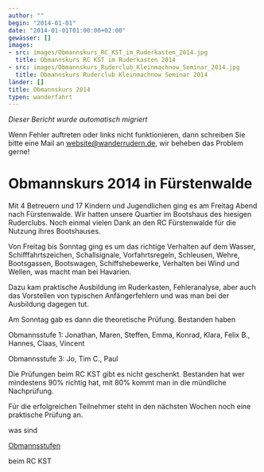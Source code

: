 ```yaml
---
author: ""
begin: "2014-01-01"
date: "2014-01-01T01:00:00+02:00"
gewässer: []
images:
- src: images/Obmannskurs_RC_KST_im_Ruderkasten_2014.jpg
  title: Obmannskurs RC KST im Ruderkasten 2014
- src: images/Obmannskurs_Ruderclub_Kleinmachnow_Seminar_2014.jpg
  title: Obmannskurs Ruderclub Kleinmachnow Seminar 2014
länder: []
title: Obmannskurs 2014
typen: wanderfahrt
---
```



*Dieser Bericht wurde automatisch migriert*

Wenn Fehler auftreten oder links nicht funktionieren, dann schreiben Sie bitte eine Mail an website@wanderrudern.de, wir beheben das Problem gerne!



# Obmannskurs 2014 in Fürstenwalde


Mit 4 Betreuern und 17 Kindern und Jugendlichen ging es am Freitag Abend nach Fürstenwalde. Wir hatten unsere Quartier im Bootshaus des hiesigen Ruderclubs. Noch einmal vielen Dank an den RC Fürstenwalde für die Nutzung ihres Bootshauses.

Von Freitag bis Sonntag ging es um das richtige Verhalten auf dem Wasser, Schifffahrtszeichen, Schallsignale, Vorfahrtsregeln, Schleusen, Wehre, Bootsgassen, Bootswagen, Schiffshebewerke, Verhalten bei Wind und Wellen, was macht man bei Havarien.

Dazu kam praktische Ausbildung im Ruderkasten, Fehleranalyse, aber auch das Vorstellen von typischen Anfängerfehlern und was man bei der Ausbildung dagegen tut.

Am Sonntag gab es dann die theoretische Prüfung. Bestanden haben

Obmannsstufe 1: Jonathan, Maren, Steffen, Emma, Konrad, Klara, Felix B., Hannes, Claas, Vincent

Obmannsstufe 3: Jo, Tim C., Paul

Die Prüfungen beim RC KST gibt es nicht geschenkt. Bestanden hat wer mindestens 90% richtig hat, mit 80% kommt man in die mündliche Nachprüfung.

Für die erfolgreichen Teilnehmer steht in den nächsten Wochen noch eine praktische Prüfung an.

was sind

[Obmannsstufen](/berichte/2022/obmannsstufen)

beim RC KST
